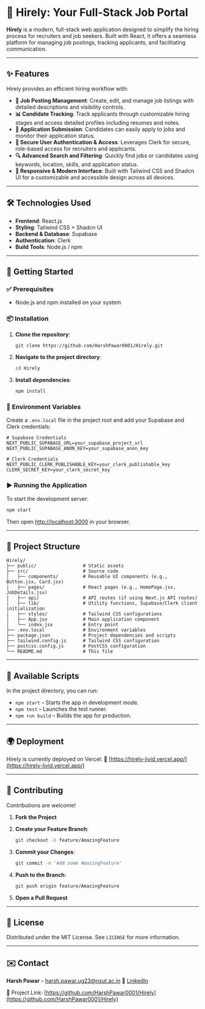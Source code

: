 # 🚀 Hirely: Your Full-Stack Job Portal

**Hirely** is a modern, full-stack web application designed to simplify the hiring process for recruiters and job seekers. Built with React, it offers a seamless platform for managing job postings, tracking applicants, and facilitating communication.

---

## ✨ Features

Hirely provides an efficient hiring workflow with:

- **📝 Job Posting Management**: Create, edit, and manage job listings with detailed descriptions and visibility controls.
- **📊 Candidate Tracking**: Track applicants through customizable hiring stages and access detailed profiles including resumes and notes.
- **📩 Application Submission**: Candidates can easily apply to jobs and monitor their application status.
- **🔐 Secure User Authentication & Access**: Leverages Clerk for secure, role-based access for recruiters and applicants.
- **🔍 Advanced Search and Filtering**: Quickly find jobs or candidates using keywords, location, skills, and application status.
- **📱 Responsive & Modern Interface**: Built with Tailwind CSS and Shadcn UI for a customizable and accessible design across all devices.

---

## 🛠 Technologies Used

- **Frontend**: React.js  
- **Styling**: Tailwind CSS + Shadcn UI  
- **Backend & Database**: Supabase  
- **Authentication**: Clerk  
- **Build Tools**: Node.js / npm

---

## 🚀 Getting Started

### ✅ Prerequisites

- Node.js and npm installed on your system

### 📦 Installation

1. **Clone the repository**:

   ```bash
   git clone https://github.com/HarshPawar0001/Hirely.git


2. **Navigate to the project directory**:

   ```bash
   cd Hirely
   ```

3. **Install dependencies**:

   ```bash
   npm install
   ```

### 🔐 Environment Variables

Create a `.env.local` file in the project root and add your Supabase and Clerk credentials:

```env
# Supabase Credentials
NEXT_PUBLIC_SUPABASE_URL=your_supabase_project_url
NEXT_PUBLIC_SUPABASE_ANON_KEY=your_supabase_anon_key

# Clerk Credentials
NEXT_PUBLIC_CLERK_PUBLISHABLE_KEY=your_clerk_publishable_key
CLERK_SECRET_KEY=your_clerk_secret_key
```

### ▶️ Running the Application

To start the development server:

```bash
npm start
```

Then open [http://localhost:3000](http://localhost:3000) in your browser.

---

## 📁 Project Structure

```
Hirely/
├── public/                 # Static assets
├── src/                    # Source code
│   ├── components/         # Reusable UI components (e.g., Button.jsx, Card.jsx)
│   ├── pages/              # React pages (e.g., HomePage.jsx, JobDetails.jsx)
│   ├── api/                # API routes (if using Next.js API routes)
│   ├── lib/                # Utility functions, Supabase/Clerk client initialization
│   ├── styles/             # Tailwind CSS configurations
│   ├── App.jsx             # Main application component
│   └── index.jsx           # Entry point
├── .env.local              # Environment variables
├── package.json            # Project dependencies and scripts
├── tailwind.config.js      # Tailwind CSS configuration
├── postcss.config.js       # PostCSS configuration
└── README.md               # This file
```

---

## 📜 Available Scripts

In the project directory, you can run:

* `npm start` – Starts the app in development mode.
* `npm test` – Launches the test runner.
* `npm run build` – Builds the app for production.

---

## 🌍 Deployment

Hirely is currently deployed on Vercel:
🔗 [https://hirely-livid.vercel.app/](https://hirely-livid.vercel.app/)

---

## 🤝 Contributing

Contributions are welcome!

1. **Fork the Project**
2. **Create your Feature Branch**:

   ```bash
   git checkout -b feature/AmazingFeature
   ```
3. **Commit your Changes**:

   ```bash
   git commit -m 'Add some AmazingFeature'
   ```
4. **Push to the Branch**:

   ```bash
   git push origin feature/AmazingFeature
   ```
5. **Open a Pull Request**

---

## 📄 License

Distributed under the MIT License. See `LICENSE` for more information.

---

## ✉️ Contact

**Harsh Pawar** – [harsh.pawar.ug23@nsut.ac.in](mailto:harsh.pawar.ug23@nsut.ac.in)
📎 [LinkedIn](https://www.linkedin.com/in/harsh-pawar-05991834a/)

🔗 Project Link: [https://github.com/HarshPawar0001/Hirely](https://github.com/HarshPawar0001/Hirely)




